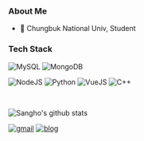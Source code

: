 ### About Me

- 🌟 Chungbuk National Univ, Student 

### Tech Stack

![MySQL](https://img.shields.io/badge/MySQL-4479A1?style=flat-square&logo=MySQL&logoColor=white)
![MongoDB](https://img.shields.io/badge/MongoDB-47A248?style=flat-square&logo=mongoDB&logoColor=white)

![NodeJS](https://img.shields.io/badge/NodeJS-339933?style=flat-square&logo=node.js&logoColor=white)
![Python](https://img.shields.io/badge/Python-3776AB?style=flat-square&logo=python&logoColor=white)
![VueJS](https://img.shields.io/badge/VueJS-4FC08D?style=flat-square&logo=vue.js&logoColor=white)
![C++](https://img.shields.io/badge/C++-00599C?style=flat-square&logo=C++&logoColor=white)

<br>

![Sangho's github stats](https://github-readme-stats.vercel.app/api?username=pshtkdgh9&show_icons=true&theme=cobalt&hide=contribs,prs)

[![gmail](https://img.shields.io/badge/Gmail-EA4335?style=flat-square&logo=Gmail&logoColor=white)](https://mail.google.com/mail/u/0/?fs=1&tf=cm&source=mailto&to=ssh@chungbuk.ac.kr)
[![blog](https://img.shields.io/badge/Blog-FFA500?style=flat-square&logo=rss&logoColor=white)](https://songsiri.tistory.com/)
